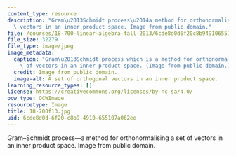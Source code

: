 ```yaml
---
content_type: resource
description: "Gram\u2013Schmidt process\u2014a method for orthonormalising a set of\
  \ vectors in an inner product space. Image from public domain."
file: /courses/18-700-linear-algebra-fall-2013/6cde8d0d6f20c8b94910655107a062ee_18-700f13.jpg
file_size: 32279
file_type: image/jpeg
image_metadata:
  caption: "Gram\u2013Schmidt process which is a method for orthonormalising a set\
    \ of vectors in an inner product space. (Image from public domain.)"
  credit: Image from public domain.
  image-alt: A set of orthogonal vectors in an inner product space.
learning_resource_types: []
license: https://creativecommons.org/licenses/by-nc-sa/4.0/
ocw_type: OCWImage
resourcetype: Image
title: 18-700f13.jpg
uid: 6cde8d0d-6f20-c8b9-4910-655107a062ee
---
```

Gram–Schmidt process—a method for orthonormalising a set of vectors in an inner product space. Image from public domain.